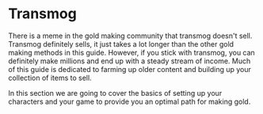 # Transmog

There is a meme in the gold making community that transmog doesn't sell.  Transmog definitely sells, it just takes a lot longer than the other gold making methods in this guide.  However, if you stick with transmog, you can definitely make millions and end up with a steady stream of income.  Much of this guide is dedicated to farming up older content and building up your collection of items to sell.

In this section we are going to cover the basics of setting up your characters and your game to provide you an optimal path for making gold.

